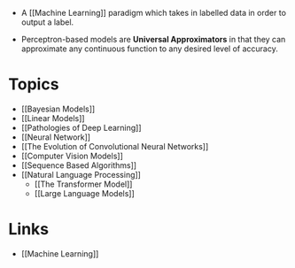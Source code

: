 * A [[Machine Learning]] paradigm which takes in labelled data in order to output a label. 

* Perceptron-based models are **Universal Approximators** in that they can approximate any continuous function to any desired level of accuracy.

# Topics
* [[Bayesian Models]]
* [[Linear Models]]
* [[Pathologies of Deep Learning]]
* [[Neural Network]]
* [[The Evolution of Convolutional Neural Networks]]
* [[Computer Vision Models]]
* [[Sequence Based Algorithms]]
* [[Natural Language Processing]]
	* [[The Transformer Model]]
	* [[Large Language Models]]
# Links
* [[Machine Learning]]